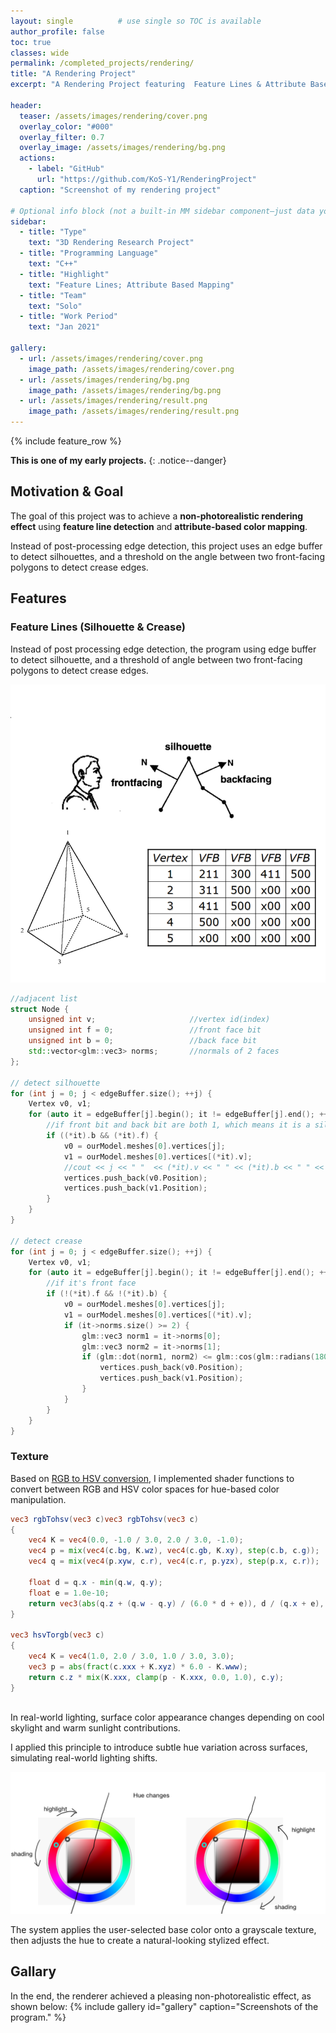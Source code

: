```yaml
---
layout: single          # use single so TOC is available
author_profile: false
toc: true
classes: wide
permalink: /completed_projects/rendering/
title: "A Rendering Project"
excerpt: "A Rendering Project featuring  Feature Lines & Attribute Based Mapping"

header:
  teaser: /assets/images/rendering/cover.png
  overlay_color: "#000"
  overlay_filter: 0.7
  overlay_image: /assets/images/rendering/bg.png
  actions:
    - label: "GitHub"
      url: "https://github.com/KoS-Y1/RenderingProject"
  caption: "Screenshot of my rendering project"

# Optional info block (not a built-in MM sidebar component—just data you can render manually if you want)
sidebar:
  - title: "Type"
    text: "3D Rendering Research Project"
  - title: "Programming Language"
    text: "C++"
  - title: "Highlight"
    text: "Feature Lines; Attribute Based Mapping"
  - title: "Team"
    text: "Solo"
  - title: "Work Period"
    text: "Jan 2021"

gallery:
  - url: /assets/images/rendering/cover.png
    image_path: /assets/images/rendering/cover.png
  - url: /assets/images/rendering/bg.png
    image_path: /assets/images/rendering/bg.png
  - url: /assets/images/rendering/result.png
    image_path: /assets/images/rendering/result.png
---
```


{% include feature_row %}

**This is one of my early projects.**
{: .notice--danger}

## Motivation & Goal

The goal of this project was to achieve a **non-photorealistic rendering effect** using **feature line detection** and **attribute-based color mapping**.  

Instead of post-processing edge detection, this project uses an edge buffer to detect silhouettes, and a threshold on the angle between two front-facing polygons to detect crease edges.


## Features

### Feature Lines (Silhouette & Crease)

Instead of post processing edge detection, the program using edge buffer to detect silhouette, and a threshold of angle between two front-facing polygons to detect crease edges.

![silhouette](/assets/images/rendering/silhouette.png)

```cpp
//adjacent list
struct Node {
    unsigned int v;                     //vertex id(index)
    unsigned int f = 0;                 //front face bit
    unsigned int b = 0;                 //back face bit
    std::vector<glm::vec3> norms;       //normals of 2 faces
};

// detect silhouette
for (int j = 0; j < edgeBuffer.size(); ++j) {
    Vertex v0, v1;
    for (auto it = edgeBuffer[j].begin(); it != edgeBuffer[j].end(); ++it) {
        //if front bit and back bit are both 1, which means it is a silhooute
        if ((*it).b && (*it).f) {
            v0 = ourModel.meshes[0].vertices[j];
            v1 = ourModel.meshes[0].vertices[(*it).v];
            //cout << j << " "  << (*it).v << " " << (*it).b << " " << (*it).f << endl;
            vertices.push_back(v0.Position);
            vertices.push_back(v1.Position);
        }
    }
}

// detect crease
for (int j = 0; j < edgeBuffer.size(); ++j) {
    Vertex v0, v1;
    for (auto it = edgeBuffer[j].begin(); it != edgeBuffer[j].end(); ++it) {
        //if it's front face
        if (!(*it).f && !(*it).b) {
            v0 = ourModel.meshes[0].vertices[j];
            v1 = ourModel.meshes[0].vertices[(*it).v];
            if (it->norms.size() >= 2) {
                glm::vec3 norm1 = it->norms[0];
                glm::vec3 norm2 = it->norms[1];
                if (glm::dot(norm1, norm2) <= glm::cos(glm::radians(180.f - creaseAngle))) {
                    vertices.push_back(v0.Position);
                    vertices.push_back(v1.Position);
                }
            }
        }
    }
}
```

### Texture
Based on [RGB to HSV conversion](http://lolengine.net/blog/2013/07/27/rgb-to-hsv-in-glsl), I implemented shader functions to convert between RGB and HSV color spaces for hue-based color manipulation.

```glsl
vec3 rgbTohsv(vec3 c)vec3 rgbTohsv(vec3 c)
{
    vec4 K = vec4(0.0, -1.0 / 3.0, 2.0 / 3.0, -1.0);
    vec4 p = mix(vec4(c.bg, K.wz), vec4(c.gb, K.xy), step(c.b, c.g));
    vec4 q = mix(vec4(p.xyw, c.r), vec4(c.r, p.yzx), step(p.x, c.r));

    float d = q.x - min(q.w, q.y);
    float e = 1.0e-10;
    return vec3(abs(q.z + (q.w - q.y) / (6.0 * d + e)), d / (q.x + e), q.x);
}

vec3 hsvTorgb(vec3 c)
{
    vec4 K = vec4(1.0, 2.0 / 3.0, 1.0 / 3.0, 3.0);
    vec3 p = abs(fract(c.xxx + K.xyz) * 6.0 - K.www);
    return c.z * mix(K.xxx, clamp(p - K.xxx, 0.0, 1.0), c.y);
}
  
```

In real-world lighting, surface color appearance changes depending on cool skylight and warm sunlight contributions.


I applied this principle to introduce subtle hue variation across surfaces, simulating real-world lighting shifts.

![Hue Changes Example](/assets/images/rendering/hue.png)

The system applies the user-selected base color onto a grayscale texture, then adjusts the hue to create a natural-looking stylized effect.

## Gallary  
In the end, the renderer achieved a pleasing non-photorealistic effect, as shown below:
{% include gallery id="gallery" caption="Screenshots of the program." %}
